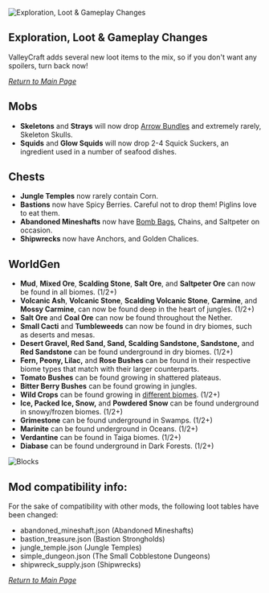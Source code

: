 ![Exploration, Loot & Gameplay Changes](../banner_loot_new.png)

## Exploration, Loot & Gameplay Changes

ValleyCraft adds several new loot items to the mix, so if you don't want any spoilers, turn back now!

_[Return to Main Page](README.md)_

## Mobs

* **Skeletons** and **Strays** will now drop [Arrow Bundles](https://github.com/l1nkl3/ValleyCraftWiki/blob/gh-pages/docs/tools.md) and extremely rarely, Skeleton Skulls.
* **Squids** and **Glow Squids** will now drop 2-4 Squick Suckers, an ingredient used in a number of seafood dishes.

## Chests
* **Jungle Temples** now rarely contain Corn.
* **Bastions** now have Spicy Berries. Careful not to drop them! Piglins love to eat them.
* **Abandoned Mineshafts** now have [Bomb Bags](https://github.com/l1nkl3/ValleyCraftWiki/blob/gh-pages/docs/tools.md), Chains, and Saltpeter on occasion.
* **Shipwrecks** now have Anchors, and Golden Chalices.

## WorldGen
*  **Mud**, **Mixed Ore**, **Scalding Stone**, **Salt Ore**, and **Saltpeter Ore** can now be found in all biomes. (1/2+)
* **Volcanic Ash**, **Volcanic Stone**, **Scalding Volcanic Stone**, **Carmine**, and **Mossy Carmine**, can now be found deep in the heart of jungles. (1/2+)
* **Salt Ore** and **Coal Ore** can now be found throughout the Nether.
* **Small Cacti** and **Tumbleweeds** can now be found in dry biomes, such as deserts and mesas.
* **Desert Gravel, Red Sand, Sand, Scalding Sandstone, Sandstone,** and **Red Sandstone** can be found underground in dry biomes. (1/2+)
* **Fern, Peony, Lilac,** and **Rose Bushes** can be found in their respective biome types that match with their larger counterparts.
* **Tomato Bushes** can be found growing in shattered plateaus.
* **Bitter Berry Bushes** can be found growing in jungles.
* **Wild Crops** can be found growing in [different biomes](farm_goods.md). (1/2+)
* **Ice, Packed Ice, Snow,** and **Powdered Snow** can be found underground in snowy/frozen biomes. (1/2+)
* **Grimestone** can be found underground in Swamps. (1/2+)
* **Marinite** can be found underground in Oceans. (1/2+)
* **Verdantine** can be found in Taiga biomes. (1/2+)
* **Diabase** can be found underground in Dark Forests. (1/2+)

![Blocks](../world_new_1.png)

## Mod compatibility info:
For the sake of compatibility with other mods, the following loot tables have been changed:
* abandoned_mineshaft.json (Abandoned Mineshafts)
* bastion_treasure.json (Bastion Strongholds)
* jungle_temple.json (Jungle Temples)
* simple_dungeon.json (The Small Cobblestone Dungeons)
* shipwreck_supply.json (Shipwrecks)

_[Return to Main Page](README.md)_
